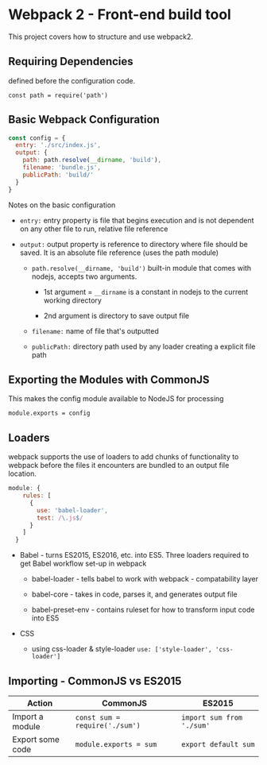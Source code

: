 # Webpack 2 - Front-end build tool

This project covers how to structure and use webpack2.

## Requiring Dependencies

defined before the configuration code.

``const path = require('path')``

## Basic Webpack Configuration

```javascript
const config = {
  entry: './src/index.js',
  output: {
    path: path.resolve(__dirname, 'build'),
    filename: 'bundle.js',
    publicPath: 'build/'
  }
}
```

Notes on the basic configuration

* ``entry:`` entry property is file that begins execution and is not dependent on any other file to run, relative file reference

* ``output:`` output property is reference to directory where file should be saved. It is an absolute file reference (uses the path module)

  * ``path.resolve(__dirname, 'build')`` built-in module that comes with nodejs, accepts two arguments.

    * 1st argument = ``__dirname`` is a constant in nodejs to the current working directory

    * 2nd argument is directory to save output file

  * ``filename:`` name of file that's outputted

  * ``publicPath:`` directory path used by any loader creating a explicit file path

## Exporting the Modules with CommonJS

This makes the config module available to NodeJS for processing

``module.exports = config`` 

## Loaders

webpack supports the use of loaders to add chunks of functionality to webpack before the files it encounters are bundled to an output file location.

```javascript
module: {
    rules: [
      {
        use: 'babel-loader',
        test: /\.js$/
      }
    ]
  }
```

* Babel - turns ES2015, ES2016, etc. into ES5. Three loaders required to get Babel workflow set-up in webpack

  * babel-loader - tells babel to work with webpack - compatability layer

  * babel-core - takes in code, parses it, and generates output file

  * babel-preset-env - contains ruleset for how to transform input code into ES5

* CSS

  * using css-loader & style-loader ``use: ['style-loader', 'css-loader']``

## Importing - CommonJS vs ES2015

| Action | CommonJS | ES2015 |
|--------|----------|--------|
| Import a module | ``const sum = require('./sum')`` | ``import sum from './sum'`` |
| Export some code | ``module.exports = sum`` | ``export default sum`` |